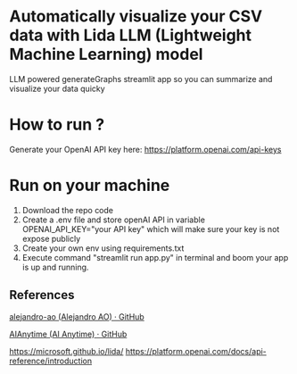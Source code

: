 # Automatically visualize your CSV data with Lida LLM (Lightweight Machine Learning) model
LLM powered generateGraphs streamlit app so you can summarize and visualize your data quicky

# How to run ?

Generate your OpenAI API key here: https://platform.openai.com/api-keys

# Run on your machine
1. Download the repo code
2. Create a .env file and store openAI API in variable OPENAI_API_KEY="your API key" which will make sure your key is not expose publicly
3. Create your own env using requirements.txt
4. Execute command "streamlit run app.py" in terminal and boom your app is up and running.

## References

[alejandro-ao (Alejandro AO) · GitHub](https://github.com/alejandro-ao)

[AIAnytime (AI Anytime) · GitHub](https://github.com/AIAnytime)

https://microsoft.github.io/lida/
https://platform.openai.com/docs/api-reference/introduction
